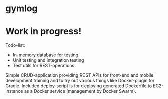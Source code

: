 # gymlog

# Work in progress!
Todo-list:
- In-memory database for testing
- Unit testing and integration testing
- Test utils for REST-operations

Simple CRUD-application providing REST APIs for front-end and mobile development training and to try out various things like Docker-plugin for Gradle. Included deploy-script is for deploying generated Dockerfile to EC2-instance as a Docker service (management by Docker Swarm).
